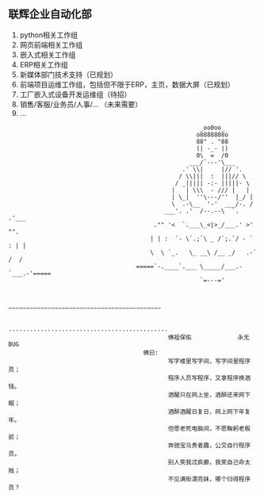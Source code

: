 ## 联辉企业自动化部
1.  python相关工作组
2.  网页前端相关工作组
3.  嵌入式相关工作组
4.  ERP相关工作组
5.  新媒体部门技术支持（已规划）
6.  前端项目运维工作组，包括但不限于ERP，主页，数据大屏（已规划）
7.  工厂嵌入式设备开发运维组（待招）
8.  销售/客服/业务员/人事/...  （未来需要）
9.  ...
```
                                                      _oo0oo_
                                                     o8888888o
                                                     88" . "88
                                                     (| -_- |)
                                                     0\  =  /0
                                                   ___/`---'\___
                                                 .' \\|     |// '.
                                                / \\|||  :  |||// \
                                               / _||||| -:- |||||- \
                                              |   | \\\  - /// |   |
                                              | \_|  ''\---/''  |_/ |
                                              \  .-\__  '-'  ___/-. /
                                            ___'. .'  /--.--\  `. .'___
                                         ."" '<  `.___\_<|>_/___.' >' "".
                                        | | :  `- \`.;`\ _ /`;.`/ - ` : | |
                                        \  \ `_.   \_ __\ /__ _/   .-` /  /
                                    =====`-.____`.___ \_____/___.-`___.-'=====
                                                      `=---='
                                       
                                       
                                    ~~~~~~~~~~~~~~~~~~~~~~~~~~~~~~~~~~~~~~~~~~~

                                   .............................................
                                             佛祖保佑             永无BUG
                                      佛曰:
                                             写字楼里写字间，写字间里程序员；
                                             程序人员写程序，又拿程序换酒钱。
                                             酒醒只在网上坐，酒醉还来网下眠；
                                             酒醉酒醒日复日，网上网下年复年。
                                             但愿老死电脑间，不愿鞠躬老板前；
                                             奔驰宝马贵者趣，公交自行程序员。
                                             别人笑我忒疯癫，我笑自己命太贱；
                                             不见满街漂亮妹，哪个归得程序员？
```
<!--

**Here are some ideas to get you started:**

🙋‍♀️ A short introduction - what is your organization all about?
🌈 Contribution guidelines - how can the community get involved?
👩‍💻 Useful resources - where can the community find your docs? Is there anything else the community should know?
🍿 Fun facts - what does your team eat for breakfast?
🧙 Remember, you can do mighty things with the power of [Markdown](https://docs.github.com/github/writing-on-github/getting-started-with-writing-and-formatting-on-github/basic-writing-and-formatting-syntax)
-->
